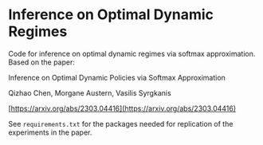 # Inference on Optimal Dynamic Regimes

Code for inference on optimal dynamic regimes via softmax approximation. Based on the paper:

Inference on Optimal Dynamic Policies via Softmax Approximation

Qizhao Chen, Morgane Austern, Vasilis Syrgkanis

[https://arxiv.org/abs/2303.04416](https://arxiv.org/abs/2303.04416)

See `requirements.txt` for the packages needed for replication of the experiments in the paper.
